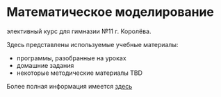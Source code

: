 Математическое моделирование
============================

элективный курс для гимназии №11 г. Королёва.

Здесь представлены используемые учебные материалы:
* программы, разобранные на уроках
* домашние задания
* некоторые методические материалы TBD

Более полная информация имеется [здесь](../../wiki/)

